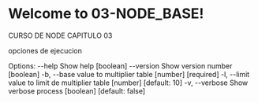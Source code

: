 # Welcome to 03-NODE_BASE!

CURSO DE NODE
CAPITULO 03

opciones de ejecucion

Options:
      --help     Show help                                             [boolean]
      --version  Show version number                                   [boolean]
  -b, --base     value to multiplier table                   [number] [required]
  -l, --limit    value to limit de multiplier table       [number] [default: 10]
  -v, --verbose  Show verbose process                 [boolean] [default: false]